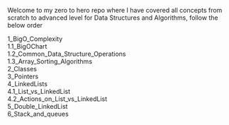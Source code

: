 Welcome to my zero to hero repo where I have covered all concepts from scratch to advanced level for Data Structures and Algorithms, follow the below order<br>

1_BigO_Complexity<br>
    1.1_BigOChart<br>
    1.2_Common_Data_Structure_Operations<br>
    1.3_Array_Sorting_Algorithms<br>
2_Classes<br>
3_Pointers<br>
4_LinkedLists<br>
    4.1_List_vs_LinkedList<br>
    4.2_Actions_on_List_vs_LinkedList<br>
5_Double_LinkedList<br>
6_Stack_and_queues<br>
